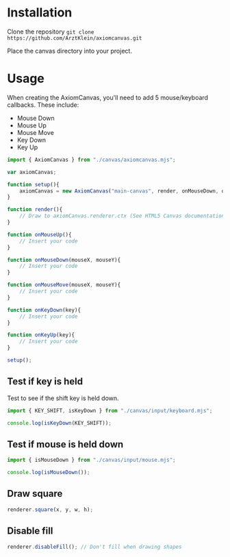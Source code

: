 # Installation
Clone the repository `git clone https://github.com/ArztKlein/axiomcanvas.git`

Place the canvas directory into your project.

# Usage

When creating the AxiomCanvas, you'll need to add 5 mouse/keyboard callbacks.
These include:
- Mouse Down
- Mouse Up
- Mouse Move
- Key Down
- Key Up

```js
import { AxiomCanvas } from "./canvas/axiomcanvas.mjs";

var axiomCanvas;

function setup(){
    axiomCanvas = new AxiomCanvas("main-canvas", render, onMouseDown, onMouseUp, onMouseMove, onKeyDown, onKeyUp);
}

function render(){
    // Draw to axiomCanvas.renderer.ctx (See HTML5 Canvas documentation)
}

function onMouseUp(){
    // Insert your code
}

function onMouseDown(mouseX, mouseY){
    // Insert your code
}

function onMouseMove(mouseX, mouseY){
    // Insert your code
}

function onKeyDown(key){
    // Insert your code
}

function onKeyUp(key){
    // Insert your code
}

setup();
```

## Test if key is held

Test to see if the shift key is held down.
```js
import { KEY_SHIFT, isKeyDown } from "./canvas/input/keyboard.mjs";

console.log(isKeyDown(KEY_SHIFT));
```

## Test if mouse is held down

```js
import { isMouseDown } from "./canvas/input/mouse.mjs";

console.log(isMouseDown());
```

## Draw square
```js
renderer.square(x, y, w, h);
```
## Disable fill
```js
renderer.disableFill(); // Don't fill when drawing shapes
```